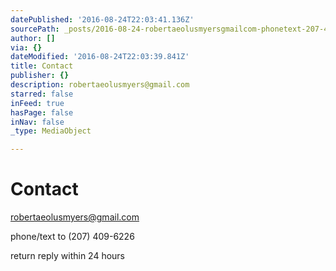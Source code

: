 ```yaml
---
datePublished: '2016-08-24T22:03:41.136Z'
sourcePath: _posts/2016-08-24-robertaeolusmyersgmailcom-phonetext-207-409-6226.md
author: []
via: {}
dateModified: '2016-08-24T22:03:39.841Z'
title: Contact
publisher: {}
description: robertaeolusmyers@gmail.com
starred: false
inFeed: true
hasPage: false
inNav: false
_type: MediaObject

---
```

# Contact

[robertaeolusmyers@gmail.com][0]

phone/text to (207) 409-6226

return reply within 24 hours

[0]: http://robertaeolusmyers@gmail.com/ "email"
